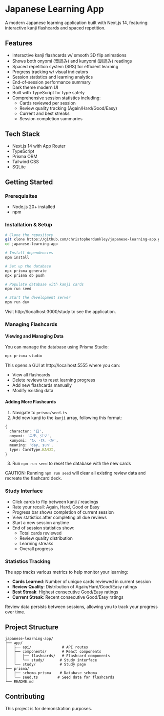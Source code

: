 # Japanese Learning App

A modern Japanese learning application built with Next.js 14, featuring interactive kanji flashcards and spaced repetition.

## Features
- Interactive kanji flashcards w/ smooth 3D flip animations
- Shows both onyomi (音読み) and kunyomi (訓読み) readings
- Spaced repetition system (SRS) for efficient learning
- Progress tracking w/ visual indicators
- Session statistics and learning analytics
- End-of-session performance summary
- Dark theme modern UI
- Built with TypeScript for type safety
- Comprehensive session statistics including:
  - Cards reviewed per session
  - Review quality tracking (Again/Hard/Good/Easy)
  - Current and best streaks
  - Session completion summaries

## Tech Stack
- Next.js 14 with App Router
- TypeScript
- Prisma ORM
- Tailwind CSS
- SQLite

## Getting Started

### Prerequisites
- Node.js 20+ installed
- npm

### Installation & Setup
```bash
# Clone the repository
git clone https://github.com/christopherdunkley/japanese-learning-app.git
cd japanese-learning-app

# Install dependencies
npm install

# Set up the database
npx prisma generate
npx prisma db push

# Populate database with kanji cards
npm run seed

# Start the development server
npm run dev
```

Visit http://localhost:3000/study to see the application.

### Managing Flashcards

#### Viewing and Managing Data
You can manage the database using Prisma Studio:
```bash
npx prisma studio
```
This opens a GUI at http://localhost:5555 where you can:
- View all flashcards
- Delete reviews to reset learning progress
- Add new flashcards manually
- Modify existing data

#### Adding More Flashcards
1. Navigate to `prisma/seed.ts`
2. Add new kanji to the `kanji` array, following this format:
```typescript
{
  character: '日',
  onyomi: 'ニチ、ジツ',
  kunyomi: 'ひ、-び、-か',
  meaning: 'day, sun',
  type: CardType.KANJI,
}
```
3. Run `npm run seed` to reset the database with the new cards

CAUTION: Running `npm run seed` will clear all existing review data and recreate the flashcard deck.

### Study Interface
- Click cards to flip between kanji / readings
- Rate your recall: Again, Hard, Good or Easy
- Progress bar shows completion of current session
- View statistics after completing all due reviews
- Start a new session anytime
- End of session statistics show:
  - Total cards reviewed
  - Review quality distribution
  - Learning streaks
  - Overall progress

### Statistics Tracking
The app tracks various metrics to help monitor your learning:
- **Cards Learned**: Number of unique cards reviewed in current session
- **Review Quality**: Distribution of Again/Hard/Good/Easy ratings
- **Best Streak**: Highest consecutive Good/Easy ratings
- **Current Streak**: Recent consecutive Good/Easy ratings

Review data persists between sessions, allowing you to track your progress over time.

## Project Structure
```
japanese-learning-app/
├── app/
│   ├── api/              # API routes
│   ├── components/       # React components
│   │   ├── flashcards/   # Flashcard components
│   │   └── study/       # Study interface
│   └── study/           # Study page
├── prisma/
│   ├── schema.prisma    # Database schema
│   └── seed.ts         # Seed data for flashcards
└── README.md
```

## Contributing
This project is for demonstration purposes.